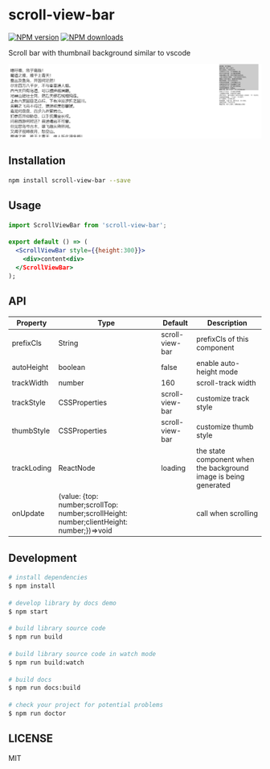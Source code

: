 # scroll-view-bar

[![NPM version](https://img.shields.io/npm/v/scroll-view-bar.svg?style=flat)](https://npmjs.org/package/scroll-view-bar)
[![NPM downloads](http://img.shields.io/npm/dm/scroll-view-bar.svg?style=flat)](https://npmjs.org/package/scroll-view-bar)

Scroll bar with thumbnail background similar to vscode

![](https://raw.githubusercontent.com/GHTlinyu/images/master/img/scrollViewBar.gif)

## Installation

```bash
npm install scroll-view-bar --save
```

## Usage

```jsx | pure
import ScrollViewBar from 'scroll-view-bar';

export default () => (
  <ScrollViewBar style={{height:300}}>
    <div>content<div>
  </ScrollViewBar>
);
```

## API

| Property    | Type                                                                                      | Default         | Description                                                      |
| ----------- | ----------------------------------------------------------------------------------------- | --------------- | ---------------------------------------------------------------- |
| prefixCls   | String                                                                                    | scroll-view-bar | prefixCls of this component                                      |
| autoHeight  | boolean                                                                                   | false           | enable auto-height mode                                          |
| trackWidth  | number                                                                                    | 160             | scroll-track width                                               |
| trackStyle  | CSSProperties                                                                             | scroll-view-bar | customize track style                                            |
| thumbStyle  | CSSProperties                                                                             | scroll-view-bar | customize thumb style                                            |
| trackLoding | ReactNode                                                                                 | loading         | the state component when the background image is being generated |
| onUpdate    | (value: {top: number;scrollTop: number;scrollHeight: number;clientHeight: number;})=>void |                 | call when scrolling                                              |

## Development

```bash
# install dependencies
$ npm install

# develop library by docs demo
$ npm start

# build library source code
$ npm run build

# build library source code in watch mode
$ npm run build:watch

# build docs
$ npm run docs:build

# check your project for potential problems
$ npm run doctor
```

## LICENSE

MIT
